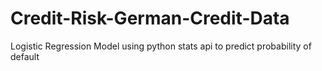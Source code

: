 # Credit-Risk-German-Credit-Data
Logistic Regression Model using python stats api to predict probability of default
